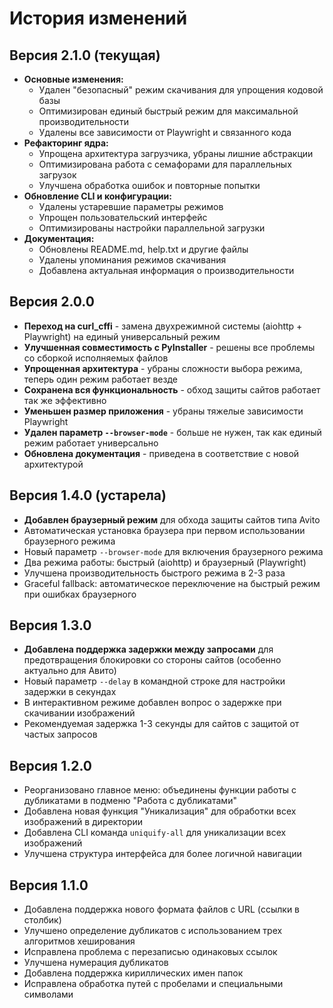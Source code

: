 # История изменений

## Версия 2.1.0 (текущая)
- **Основные изменения:**
  - Удален "безопасный" режим скачивания для упрощения кодовой базы
  - Оптимизирован единый быстрый режим для максимальной производительности
  - Удалены все зависимости от Playwright и связанного кода
- **Рефакторинг ядра:**
  - Упрощена архитектура загрузчика, убраны лишние абстракции
  - Оптимизирована работа с семафорами для параллельных загрузок
  - Улучшена обработка ошибок и повторные попытки
- **Обновление CLI и конфигурации:**
  - Удалены устаревшие параметры режимов
  - Упрощен пользовательский интерфейс
  - Оптимизированы настройки параллельной загрузки
- **Документация:**
  - Обновлены README.md, help.txt и другие файлы
  - Удалены упоминания режимов скачивания
  - Добавлена актуальная информация о производительности

## Версия 2.0.0
- **Переход на curl_cffi** - замена двухрежимной системы (aiohttp + Playwright) на единый универсальный режим
- **Улучшенная совместимость с PyInstaller** - решены все проблемы со сборкой исполняемых файлов
- **Упрощенная архитектура** - убраны сложности выбора режима, теперь один режим работает везде
- **Сохранена вся функциональность** - обход защиты сайтов работает так же эффективно
- **Уменьшен размер приложения** - убраны тяжелые зависимости Playwright
- **Удален параметр `--browser-mode`** - больше не нужен, так как единый режим работает универсально
- **Обновлена документация** - приведена в соответствие с новой архитектурой

## Версия 1.4.0 (устарела)
- **Добавлен браузерный режим** для обхода защиты сайтов типа Avito
- Автоматическая установка браузера при первом использовании браузерного режима
- Новый параметр `--browser-mode` для включения браузерного режима
- Два режима работы: быстрый (aiohttp) и браузерный (Playwright)
- Улучшена производительность быстрого режима в 2-3 раза
- Graceful fallback: автоматическое переключение на быстрый режим при ошибках браузерного

## Версия 1.3.0
- **Добавлена поддержка задержки между запросами** для предотвращения блокировки со стороны сайтов (особенно актуально для Авито)
- Новый параметр `--delay` в командной строке для настройки задержки в секундах
- В интерактивном режиме добавлен вопрос о задержке при скачивании изображений
- Рекомендуемая задержка 1-3 секунды для сайтов с защитой от частых запросов

## Версия 1.2.0
- Реорганизовано главное меню: объединены функции работы с дубликатами в подменю "Работа с дубликатами"
- Добавлена новая функция "Уникализация" для обработки всех изображений в директории
- Добавлена CLI команда `uniquify-all` для уникализации всех изображений
- Улучшена структура интерфейса для более логичной навигации

## Версия 1.1.0
- Добавлена поддержка нового формата файлов с URL (ссылки в столбик)
- Улучшено определение дубликатов с использованием трех алгоритмов хеширования
- Исправлена проблема с перезаписью одинаковых ссылок
- Улучшена нумерация дубликатов
- Добавлена поддержка кириллических имен папок
- Исправлена обработка путей с пробелами и специальными символами